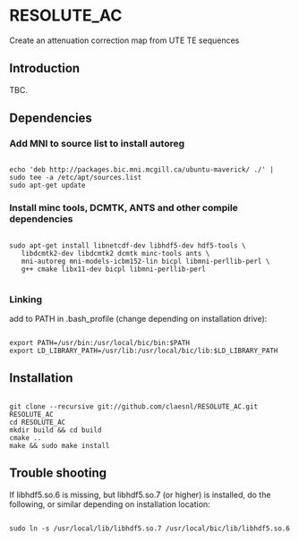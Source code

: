 # RESOLUTE_AC
Create an attenuation correction map from UTE TE sequences

## Introduction
TBC.

## Dependencies
### Add MNI to source list to install autoreg
<pre><code>
echo 'deb http://packages.bic.mni.mcgill.ca/ubuntu-maverick/ ./' | sudo tee -a /etc/apt/sources.list
sudo apt-get update
</code></pre>

### Install minc tools, DCMTK, ANTS and other compile dependencies</b></p>
<pre><code>
sudo apt-get install libnetcdf-dev libhdf5-dev hdf5-tools \
   libdcmtk2-dev libdcmtk2 dcmtk minc-tools ants \
   mni-autoreg mni-models-icbm152-lin bicpl libmni-perllib-perl \
   g++ cmake libx11-dev bicpl libmni-perllib-perl
   </code></pre>

### Linking
add to PATH in .bash_profile (change depending on installation drive):</b></p>
<pre><code>
export PATH=/usr/bin:/usr/local/bic/bin:$PATH
export LD_LIBRARY_PATH=/usr/lib:/usr/local/bic/lib:$LD_LIBRARY_PATH
</code></pre>

## Installation
<pre><code>
git clone --recursive git://github.com/claesnl/RESOLUTE_AC.git RESOLUTE_AC
cd RESOLUTE_AC
mkdir build && cd build
cmake ..
make && sudo make install
</code></pre>

## Trouble shooting
If libhdf5.so.6 is missing, but libhdf5.so.7 (or higher) is installed, do the following, or similar depending on installation location:
<pre><code>
sudo ln -s /usr/local/lib/libhdf5.so.7 /usr/local/bic/lib/libhdf5.so.6
</code></pre>
